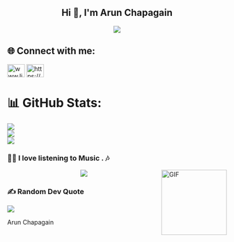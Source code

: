 <h2 align="center">Hi 👋, I'm Arun Chapagain</h2>

<p align="center">
  <a href="https://github.com/arunchapagain"><img src="https://readme-typing-svg.herokuapp.com?size=21&center=true&vCenter=true&width=440&height=45&lines=A+learner%2C++and+designer.;A+Mobile+Application+Developer.;Student+of+Computer+Engineering"></a>
</p>

<h2 align="left">🌐 Connect with me:</h2>
<p align="left">
<a href="https://linkedin.com/in/www.linkedin.com/in/arun-chapagai" target="blank"><img align="center" src="https://raw.githubusercontent.com/rahuldkjain/github-profile-readme-generator/master/src/images/icons/Social/linked-in-alt.svg" alt="www.linkedin.com/in/arun-chapagai" height="30" width="40" /></a>   <a href="https://fb.com/https://www.facebook.com/arun.chapagai.00" target="blank"><img align="center" src="https://raw.githubusercontent.com/rahuldkjain/github-profile-readme-generator/master/src/images/icons/Social/facebook.svg" alt="https://www.facebook.com/arun.chapagai.00" height="30" width="40" /></a>
</p>


# 📊 GitHub Stats:
![](https://github-readme-stats.vercel.app/api?username=ArunChapagain&theme=dark&hide_border=true&include_all_commits=false&count_private=true)<br/>
![](https://github-readme-streak-stats.herokuapp.com/?user=ArunChapagain&theme=dark&hide_border=true)<br/>
![](https://github-readme-stats.vercel.app/api/top-langs/?username=ArunChapagain&theme=dark&hide_border=true&include_all_commits=false&count_private=true&layout=compact)

### 👨‍💻 I love listening to Music . 🎶
<a href="https://open.spotify.com/user/4565rgt2oayij56wax0pq41e1" target="_blank"><img align="right" alt="GIF" height="150px" src="https://media.giphy.com/media/J5B1Y8QZnzXXbLQIBu/giphy.gif" /></a>

<p align="center">
  <a href="https://open.spotify.com/user/4565rgt2oayij56wax0pq41e1" target="_blank"><img src="https://spotify.bikram.io/api?theme=dark&rainbow=true" /></a>
</p>

### ✍️ Random Dev Quote
![](https://quotes-github-readme.vercel.app/api?type=horizontal&theme=radical)


Arun Chapagain
